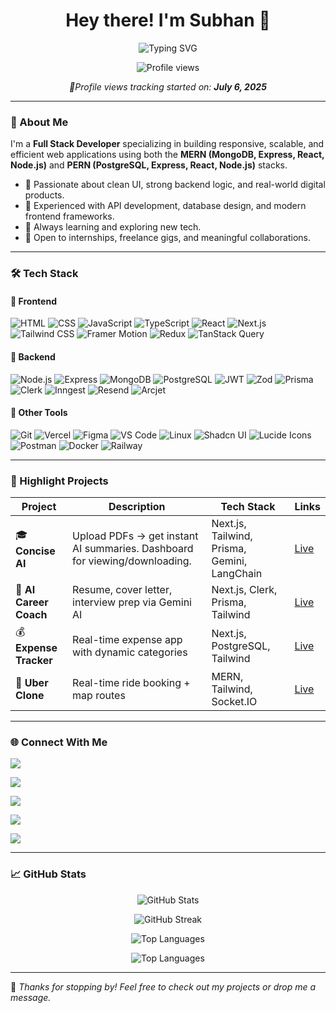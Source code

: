 <h1 align="center">Hey there! I'm Subhan 👋</h1>
<p align="center">
  <img src="https://readme-typing-svg.demolab.com?font=Fira+Code&pause=1000&color=F38CAC&center=true&vCenter=true&width=450&lines=Full+Stack+Developer;Freelancer;Open+Source+Contributor;Always+Learning+and+Building" alt="Typing SVG" />
</p>


<p align="center">
  <img src="https://komarev.com/ghpvc/?username=SubhanAlom009&color=F38CAC&style=flat-square" alt="Profile views" />
</p>

<p align="center"><em>📍Profile views tracking started on: <strong>July 6, 2025</strong></em></p>

---

### 🌸 About Me

I'm a **Full Stack Developer** specializing in building responsive, scalable, and efficient web applications using both the **MERN (MongoDB, Express, React, Node.js)** and **PERN (PostgreSQL, Express, React, Node.js)** stacks.

- 🧠 Passionate about clean UI, strong backend logic, and real-world digital products.
- 🚀 Experienced with API development, database design, and modern frontend frameworks.
- 🌱 Always learning and exploring new tech.
- 🤝 Open to internships, freelance gigs, and meaningful collaborations.

---

### 🛠️ Tech Stack

#### 🧩 Frontend
![HTML](https://img.shields.io/badge/HTML-E34F26?style=flat&logo=html5&logoColor=white)
![CSS](https://img.shields.io/badge/CSS-1572B6?style=flat&logo=css3&logoColor=white)
![JavaScript](https://img.shields.io/badge/JavaScript-F7DF1E?style=flat&logo=javascript&logoColor=black)
![TypeScript](https://img.shields.io/badge/TypeScript-3178C6?style=flat&logo=typescript&logoColor=white)
![React](https://img.shields.io/badge/React-61DAFB?style=flat&logo=react&logoColor=black)
![Next.js](https://img.shields.io/badge/Next.js-000000?style=flat&logo=nextdotjs&logoColor=white)
![Tailwind CSS](https://img.shields.io/badge/TailwindCSS-38B2AC?style=flat&logo=tailwind-css&logoColor=white)
![Framer Motion](https://img.shields.io/badge/Framer_Motion-EF497A?style=flat&logo=framer&logoColor=white)
![Redux](https://img.shields.io/badge/Redux-764ABC?style=flat&logo=redux&logoColor=white)
![TanStack Query](https://img.shields.io/badge/TanStack_Query-FF4154?style=flat&logo=react-query&logoColor=white)

#### 🧩 Backend
![Node.js](https://img.shields.io/badge/Node.js-339933?style=flat&logo=node.js&logoColor=white)
![Express](https://img.shields.io/badge/Express-000000?style=flat&logo=express&logoColor=white)
![MongoDB](https://img.shields.io/badge/MongoDB-47A248?style=flat&logo=mongodb&logoColor=white)
![PostgreSQL](https://img.shields.io/badge/PostgreSQL-336791?style=flat&logo=postgresql&logoColor=white)
![JWT](https://img.shields.io/badge/JWT-000000?style=flat&logo=jsonwebtokens&logoColor=white)
![Zod](https://img.shields.io/badge/Zod-DD0031?style=flat)
![Prisma](https://img.shields.io/badge/Prisma-2D3748?style=flat&logo=prisma&logoColor=white)
![Clerk](https://img.shields.io/badge/Clerk-3C2BFE?style=flat&logo=clerk&logoColor=white)
![Inngest](https://img.shields.io/badge/Inngest-000000?style=flat)
![Resend](https://img.shields.io/badge/Resend-FF6C37?style=flat)
![Arcjet](https://img.shields.io/badge/Arcjet-000000?style=flat)

#### 🧰 Other Tools
![Git](https://img.shields.io/badge/Git-F05032?style=flat&logo=git&logoColor=white)
![Vercel](https://img.shields.io/badge/Vercel-000000?style=flat&logo=vercel&logoColor=white)
![Figma](https://img.shields.io/badge/Figma-F24E1E?style=flat&logo=figma&logoColor=white)
![VS Code](https://img.shields.io/badge/VS_Code-007ACC?style=flat&logo=visual-studio-code&logoColor=white)
![Linux](https://img.shields.io/badge/Linux-FCC624?style=flat&logo=linux&logoColor=black)
![Shadcn UI](https://img.shields.io/badge/Shadcn_UI-18181B?style=flat)
![Lucide Icons](https://img.shields.io/badge/Lucide_Icons-FFD700?style=flat)
![Postman](https://img.shields.io/badge/Postman-FF6C37?style=flat&logo=postman&logoColor=white)
![Docker](https://img.shields.io/badge/Docker-2496ED?style=flat&logo=docker&logoColor=white)
![Railway](https://img.shields.io/badge/Railway-000000?style=flat&logo=railway&logoColor=white)

---

### 💼 Highlight Projects

| Project | Description | Tech Stack | Links |
|--------|-------------|------------|-------|
| 🎓 **Concise AI** | Upload PDFs → get instant AI summaries. Dashboard for viewing/downloading. | Next.js, Tailwind, Prisma, Gemini, LangChain | [Live](https://github.com/SubhanAlom009/ConciseAI) |
| 🤖 **AI Career Coach** | Resume, cover letter, interview prep via Gemini AI | Next.js, Clerk, Prisma, Tailwind | [Live](https://github.com/SubhanAlom009/AI-Career-Coach) |
| 💰 **Expense Tracker** | Real-time expense app with dynamic categories | Next.js, PostgreSQL, Tailwind | [Live](https://github.com/SubhanAlom009/Expense-Tracker-App) |
| 🚗 **Uber Clone** | Real-time ride booking + map routes | MERN, Tailwind, Socket.IO | [Live](https://github.com/SubhanAlom009/uber-clone-Full-Stack) |

---

### 🌐 Connect With Me

<p align="left">
  <a href="https://subhanalom.live" target="_blank">
    <img src="https://img.shields.io/badge/Portfolio-subhanalom.live-F38CAC?style=for-the-badge&logo=vercel&logoColor=white" />
  </a>
</p>

<p align="left">
  <a href="https://github.com/SubhanAlom009" target="_blank">
    <img src="https://img.shields.io/badge/GitHub-SubhanAlom009-181717?style=for-the-badge&logo=github&logoColor=white" />
  </a>
</p>

<p align="left">
  <a href="https://linkedin.com/in/subhanalom" target="_blank">
    <img src="https://img.shields.io/badge/LinkedIn-SubhanAlom009-0A66C2?style=for-the-badge&logo=linkedin&logoColor=white" />
  </a>
</p>

<p align="left">
  <a href="mailto:subhanalombasic123@gmail.com" target="_blank">
    <img src="https://img.shields.io/badge/Gmail-subhanalombasic123@gmail.com-D14836?style=for-the-badge&logo=gmail&logoColor=white" />
  </a>
</p>

<p align="left">
  <a href="https://x.com/BreathSubhan" target="_blank">
    <img src="https://img.shields.io/badge/X-BreathSubhan-000000?style=for-the-badge&logo=twitter&logoColor=white" />
  </a>
</p>


---

### 📈 GitHub Stats

<p align="center">
  <img src="https://github-readme-stats.vercel.app/api?username=SubhanAlom009&show_icons=true&theme=rose_pine&hide_border=true" alt="GitHub Stats" />
</p>

<p align="center">
  <img src="https://github-readme-streak-stats.herokuapp.com?user=SubhanAlom009&theme=rose_pine&hide_border=true" alt="GitHub Streak" />
</p>

<p align="center">
  <img src="https://github-readme-stats.vercel.app/api/top-langs/?username=SubhanAlom009&layout=compact&theme=rose_pine&hide_border=true" alt="Top Languages" />
</p>

<p align="center">
  <img src="https://github-readme-stats.vercel.app/api/top-langs/?username=SubhanAlom009&layout=compact&theme=rose_pine&hide_border=true" alt="Top Languages" />
</p>

---

🌸 _Thanks for stopping by! Feel free to check out my projects or drop me a message._
